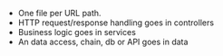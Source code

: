 * One file per URL path.
* HTTP request/response handling goes in controllers
* Business logic goes in services
* An data access, chain, db or API goes in data
